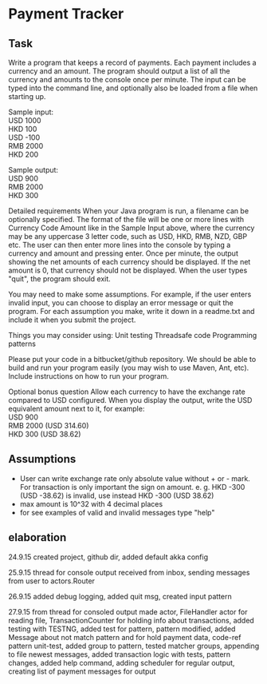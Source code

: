 Payment Tracker
===============
Task
----
Write a program that keeps a record of payments. Each payment includes a currency and an amount.
The program should output a list of all the currency and amounts to the console once per minute.
The input can be typed into the command line, and optionally also be loaded from a file when starting up.

Sample input:  
USD 1000  
HKD 100  
USD -100  
RMB 2000  
HKD 200  

Sample output:  
USD 900  
RMB 2000  
HKD 300  

Detailed requirements
When your Java program is run, a filename can be optionally specified.
The format of the file will be one or more lines with Currency Code Amount like in the Sample Input above,
where the currency may be any uppercase 3 letter code, such as USD, HKD, RMB, NZD, GBP etc.
The user can then enter more lines into the console by typing a currency and amount and pressing enter.
Once per minute, the output showing the net amounts of each currency should be displayed.
If the net amount is 0, that currency should not be displayed.  When the user types "quit", the program should exit.

You may need to make some assumptions. For example, if the user enters invalid input,
you can choose to display an error message or quit the program.
For each assumption you make, write it down in a readme.txt and include it when you submit the project.

Things you may consider using:
Unit testing
Threadsafe code
Programming patterns

Please put your code in a bitbucket/github repository.
We should be able to build and run your program easily (you may wish to use Maven, Ant, etc).
Include instructions on how to run your program.

Optional bonus question
Allow each currency to have the exchange rate compared to USD configured. When you display the output,
write the USD equivalent amount next to it, for example:  
USD 900  
RMB 2000 (USD 314.60)  
HKD 300 (USD 38.62)  

Assumptions
-----------
- User can write exchange rate only absolute value without + or - mark. 
For transaction is only important the sign on amount.
e. g. HKD -300 (USD -38.62) is invalid, use instead HKD -300 (USD 38.62)
- max amount is 10^32 with 4 decimal places
- for see examples of valid and invalid messages type "help"

elaboration
-----------
24.9.15 created project, github dir, added default akka config

25.9.15 thread for console output received from inbox, sending messages from user to actors.Router

26.9.15 added debug logging, added quit msg, created input pattern

27.9.15 from thread for consoled output made actor, FileHandler actor for reading file, 
TransactionCounter for holding info about transactions, added testing with TESTNG, 
added test for pattern, pattern modified, added Message about not match pattern and for hold payment data,
code-ref pattern unit-test, added group to pattern, tested matcher groups,
appending to file newest messages, added transaction logic with tests, pattern changes, added help command, 
adding scheduler for regular output, creating list of payment messages for output

